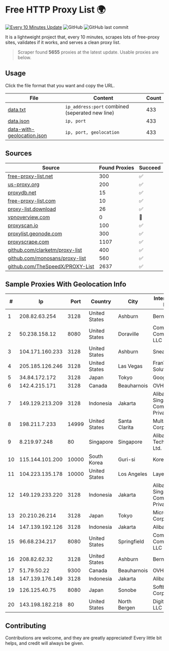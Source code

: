 
# Free HTTP Proxy List 🌍

[![Every 10 Minutes Update](https://github.com/mertguvencli/http-proxy-list/actions/workflows/main.yml/badge.svg?branch=main)](https://github.com/mertguvencli/http-proxy-list/actions/workflows/main.yml)
![GitHub](https://img.shields.io/github/license/mertguvencli/http-proxy-list)
![GitHub last commit](https://img.shields.io/github/last-commit/mertguvencli/http-proxy-list)

It is a lightweight project that, every 10 minutes, scrapes lots of free-proxy sites, validates if it works, and serves a clean proxy list.


> Scraper found **5655** proxies at the latest update. Usable proxies are below.

## Usage

Click the file format that you want and copy the URL.


|File|Content|Count|
|----|-------|-----|
|[data.txt](https://raw.githubusercontent.com/mertguvencli/http-proxy-list/main/proxy-list/data.txt)|`ip_address:port` combined (seperated new line)|433|
|[data.json](https://raw.githubusercontent.com/mertguvencli/http-proxy-list/main/proxy-list/data.json)|`ip, port`|433|
|[data-with-geolocation.json](https://raw.githubusercontent.com/mertguvencli/http-proxy-list/main/proxy-list/data-with-geolocation.json)|`ip, port, geolocation`|433|

## Sources

|Source|Found Proxies|Succeed|
|------|-------------|-------|
|[free-proxy-list.net](https://free-proxy-list.net)|300|✅|
|[us-proxy.org](https://www.us-proxy.org)|200|✅|
|[proxydb.net](http://proxydb.net)|15|✅|
|[free-proxy-list.com](https://free-proxy-list.com/?page=&port=&type%5B%5D=http&type%5B%5D=https&up_time=0&search=Search)|10|✅|
|[proxy-list.download](https://www.proxy-list.download/HTTP)|26|✅|
|[vpnoverview.com](https://vpnoverview.com/privacy/anonymous-browsing/free-proxy-servers)|0|🚫|
|[proxyscan.io](https://www.proxyscan.io)|100|✅|
|[proxylist.geonode.com](https://proxylist.geonode.com/api/proxy-list?limit=300&page=1&sort_by=lastChecked&sort_type=desc&protocols=http,https)|300|✅|
|[proxyscrape.com](https://api.proxyscrape.com/v2/?request=displayproxies&protocol=http&timeout=10000&country=all&ssl=all&anonymity=all)|1107|✅|
|[github.com/clarketm/proxy-list](https://raw.githubusercontent.com/clarketm/proxy-list/master/proxy-list-raw.txt)|400|✅|
|[github.com/monosans/proxy-list](https://raw.githubusercontent.com/monosans/proxy-list/main/proxies/http.txt)|560|✅|
|[github.com/TheSpeedX/PROXY-List](https://raw.githubusercontent.com/TheSpeedX/PROXY-List/master/http.txt)|2637|✅|


## Sample Proxies With Geolocation Info

|#|Ip|Port|Country|City|Internet Service Provider|
|-|--|----|-------|----|-------------------------|
|1|208.82.63.254|3128|United States|Ashburn|Bernardi Sounds|
|2|50.238.158.12|8080|United States|Doraville|Comcast Cable Communications, LLC|
|3|104.171.160.233|3128|United States|Ashburn|Sneaker Server|
|4|205.185.126.246|3128|United States|Las Vegas|FranTech Solutions|
|5|34.84.172.172|3128|Japan|Tokyo|Google LLC|
|6|142.4.215.171|3128|Canada|Beauharnois|OVH SAS|
|7|149.129.213.209|3128|Indonesia|Jakarta|Alibaba.com Singapore E-Commerce Private Limited|
|8|198.211.7.233|14999|United States|Santa Clarita|Multacom Corporation|
|9|8.219.97.248|80|Singapore|Singapore|Alibaba (US) Technology Co., Ltd.|
|10|115.144.101.200|10000|South Korea|Guri-si|Korea Telecom|
|11|104.223.135.178|10000|United States|Los Angeles|LayerHost|
|12|149.129.233.220|3128|Indonesia|Jakarta|Alibaba.com Singapore E-Commerce Private Limited|
|13|20.210.26.214|3128|Japan|Tokyo|Microsoft Corporation|
|14|147.139.192.126|3128|Indonesia|Jakarta|Alibaba.com LLC|
|15|96.68.234.217|8080|United States|Springfield|Comcast Cable Communications, LLC|
|16|208.82.62.32|3128|United States|Ashburn|Bernardi Sounds|
|17|51.79.50.22|9300|Canada|Beauharnois|OVH SAS|
|18|147.139.176.149|3128|Indonesia|Jakarta|Alibaba.com LLC|
|19|126.125.40.75|8080|Japan|Sonobe|Softbank BB Corp.|
|20|143.198.182.218|80|United States|North Bergen|DigitalOcean, LLC|



## Contributing

Contributions are welcome, and they are greatly appreciated! Every
little bit helps, and credit will always be given.

